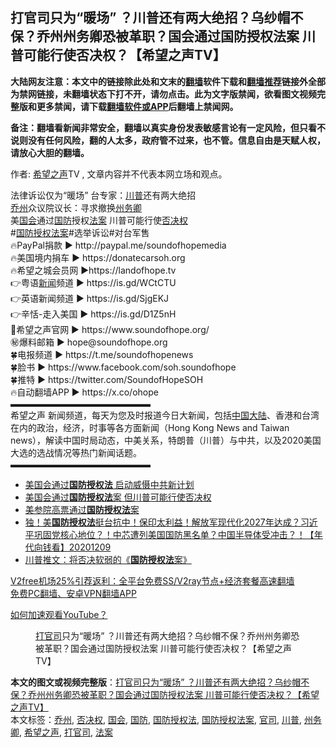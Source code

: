 <h2>打官司只为“暖场” ？川普还有两大绝招？乌纱帽不保？乔州州务卿恐被革职？国会通过国防授权法案 川普可能行使否决权？【希望之声TV】</h2> <p class="notice"><b>大陆网友注意：本文中的链接除此处和文末的<a href="https://github.com/bannedbook/fanqiang" >翻墙</a>软件下载和<a href="https://github.com/killgcd/justmysocks/blob/master/README.md">翻墙推荐</a>链接外全部为禁网链接，未翻墙状态下打不开，请勿点击。此为文字版禁闻，欲看图文视频完整版和更多禁闻，请下载<a href="https://github.com/bannedbook/fanqiang">翻墙软件或APP</a>后翻墙上禁闻网。</p><p>备注：翻墙看新闻非常安全，翻墙以真实身份发表敏感言论有一定风险，但只看不说则没有任何风险，翻的人太多，政府管不过来，也不管。信息自由是天赋人权，请放心大胆的翻墙。</b></p>  <div class="entry"> <p>作者: <span class='wp_keywordlink_affiliate'><a href="https://www.soundofhope.org" title="希望之声" target="_blank">希望之声</a></span>TV , 文章内容并不代表本网立场和观点。</p> <figure></figure> <p>法律诉讼仅为“暖场” 台专家：<a href="https://www.bannedbook.org/bnews/tag/%e5%b7%9d%e6%99%ae/" class="st_tag internal_tag" rel="tag" title="标签 川普 下的日志">川普</a>还有两大绝招<br /> <a href="https://www.bannedbook.org/bnews/tag/%E4%B9%94%E5%B7%9E/" class="st_tag internal_tag" rel="tag" title="标签 乔州 下的日志">乔州</a>众议院议长：寻求撤换<a href="https://www.bannedbook.org/bnews/tag/%E5%B7%9E%E5%8A%A1%E5%8D%BF/" class="st_tag internal_tag" rel="tag" title="标签 州务卿 下的日志">州务卿</a><br /> 美<a href="https://www.bannedbook.org/bnews/tag/%e5%9b%bd%e4%bc%9a/" class="st_tag internal_tag" rel="tag" title="标签 国会 下的日志">国会</a>通过<a href="https://www.bannedbook.org/bnews/tag/%E5%9B%BD%E9%98%B2/" class="st_tag internal_tag" rel="tag" title="标签 国防 下的日志">国防</a>授权<a href="https://www.bannedbook.org/bnews/tag/%E6%B3%95%E6%A1%88/" class="st_tag internal_tag" rel="tag" title="标签 法案 下的日志">法案</a> 川普可能行使<a href="https://www.bannedbook.org/bnews/tag/%E5%90%A6%E5%86%B3%E6%9D%83/" class="st_tag internal_tag" rel="tag" title="标签 否决权 下的日志">否决权</a><br /> #<a href="https://www.bannedbook.org/bnews/tag/%e5%9b%bd%e9%98%b2%e6%8e%88%e6%9d%83%e6%b3%95%e6%a1%88/" class="st_tag internal_tag" rel="tag" title="标签 国防授权法案 下的日志">国防授权法案</a>#选举诉讼#对台军售<br /> 🔥PayPal捐款   ► http://paypal.me/soundofhopemedia<br /> 🔥美国境内捐车 ► https://donatecarsoh.org<br /> 🔥希望之城会员网 ►https://landofhope.tv<br /> 👉粤语<span class='wp_keywordlink_affiliate'><a href="https://www.bannedbook.org/" title="新闻">新闻</a></span>频道 ► https://is.gd/WCtCTU<br /> 👉英语新闻频道 ► https://is.gd/SjgEKJ<br /> 👉辛恬-走入美国 ► https://is.gd/D1Z5nH<br /> 🌸希望之声官网 ► https://www.soundofhope.org/<br /> ㊙️爆料邮箱        ► hope@soundofhope.org<br /> 🍀电报频道        ► https://t.me/soundofhopenews<br /> 🍀脸书                ► https://www.facebook.com/soh.soundofhope<br /> 🍀推特                ► https://twitter.com/SoundofHopeSOH<br /> 🔥自动翻墙APP ► https://x.co/ohope<br />  ▬▬▬▬▬▬▬▬▬▬▬▬▬▬▬▬<br /> 希望之声 新闻频道，每天为您及时报道今日大新闻，包括<span class='wp_keywordlink_affiliate'><a href="https://www.bannedbook.org/" title="中国" target="_blank">中国</a></span><span class='wp_keywordlink_affiliate'><a href="https://www.bannedbook.org/" title="大陆" target="_blank">大陆</a></span>、香港和台湾在内的政治，经济，时事等各方面新闻（Hong Kong News and Taiwan news），解读中国时局动态，中美关系，特朗普（川普）与中共，以及2020美国大选的选战情况等热门新闻话题。<br />  ▬▬▬▬▬▬▬▬▬▬▬▬▬▬▬▬</p>  <ul class='op-related-articles' title='相关阅读'> <li><a href='https://www.bannedbook.org/bnews/cbnews/20201212/1446493.html' target='_blank'>美国会通过<b>国防授权法</b> 启动威慑中共新计划</a></li> <li><a href='https://www.bannedbook.org/bnews/comments/20201212/1446189.html' target='_blank'>美国会通过<b>国防授权法</b>案 但川普可能行使否决权</a></li> <li><a href='https://www.bannedbook.org/bnews/worldnews/20201212/1446132.html' target='_blank'>美参院高票通过<b>国防授权法</b>案</a></li> <li><a href='https://www.bannedbook.org/bnews/taiwannews/20201209/1444868.html' target='_blank'>独！美<b>国防授权法</b>挺台抗中！保印太利益！解放军现代化2027年达成？习近平巩固党核心地位？！中芯遭列美国国防黑名单？中国半导体受冲击？！【年代向钱看】20201209</a></li> <li><a href='https://www.bannedbook.org/bnews/bannedvideo/20201209/1444388.html' target='_blank'>川普推文：将否决软弱的《<b>国防授权法</b>案》</a></li> </ul> <p class="texttj"> <a href="https://www.bannedbook.org/forum23/topic22702.html" target="_blank">V2free机场25%引荐返利：全平台免费SS/V2ray节点+经济套餐高速翻墙</a><br/> <a href="https://github.com/bannedbook/fanqiang/wiki/%E7%A6%81%E9%97%BB%E7%BD%91%E5%AE%89%E5%8D%93%E7%BF%BB%E5%A2%99%E6%96%B0%E9%97%BBAPP" target="_blank">免费PC翻墙、安卓VPN翻墙APP</a></p><p><a href='https://www.bannedbook.org/bnews/topimagenews/20180409/925596.html' target='_blank'>如何加速观看YouTube？ </a></p> <figure class='op-interactive'><figcaption><a href="https://www.bannedbook.org/bnews/tag/%E6%89%93%E5%AE%98%E5%8F%B8/" class="st_tag internal_tag" rel="tag" title="标签 打官司 下的日志">打官司</a>只为“暖场” ？川普还有两大绝招？乌纱帽不保？乔州州务卿恐被革职？国会通过国防授权法案 川普可能行使否决权？【希望之声TV】</figcaption></figure> </p> <a name='sharetosocial'></a>       <div><b>本文的图文或视频完整版</b>：<a href='https://www.bannedbook.org/bnews/cbnews/20201213/1446980.html'>打官司只为“暖场” ？川普还有两大绝招？乌纱帽不保？乔州州务卿恐被革职？国会通过国防授权法案 川普可能行使否决权？【希望之声TV】</a></div>  </div><!--END ENTRY--> <div class="postfooter"> <div>本文标签：<a href="https://www.bannedbook.org/bnews/tag/%E4%B9%94%E5%B7%9E/" rel="tag">乔州</a>, <a href="https://www.bannedbook.org/bnews/tag/%E5%90%A6%E5%86%B3%E6%9D%83/" rel="tag">否决权</a>, <a href="https://www.bannedbook.org/bnews/tag/%e5%9b%bd%e4%bc%9a/" rel="tag">国会</a>, <a href="https://www.bannedbook.org/bnews/tag/%E5%9B%BD%E9%98%B2/" rel="tag">国防</a>, <a href="https://www.bannedbook.org/bnews/tag/%E5%9B%BD%E9%98%B2%E6%8E%88%E6%9D%83%E6%B3%95/" rel="tag">国防授权法</a>, <a href="https://www.bannedbook.org/bnews/tag/%e5%9b%bd%e9%98%b2%e6%8e%88%e6%9d%83%e6%b3%95%e6%a1%88/" rel="tag">国防授权法案</a>, <a href="https://www.bannedbook.org/bnews/tag/%E5%AE%98%E5%8F%B8/" rel="tag">官司</a>, <a href="https://www.bannedbook.org/bnews/tag/%e5%b7%9d%e6%99%ae/" rel="tag">川普</a>, <a href="https://www.bannedbook.org/bnews/tag/%E5%B7%9E%E5%8A%A1%E5%8D%BF/" rel="tag">州务卿</a>, <a href="https://www.bannedbook.org/bnews/tag/%e5%b8%8c%e6%9c%9b%e4%b9%8b%e5%a3%b0/" rel="tag">希望之声</a>, <a href="https://www.bannedbook.org/bnews/tag/%E6%89%93%E5%AE%98%E5%8F%B8/" rel="tag">打官司</a>, <a href="https://www.bannedbook.org/bnews/tag/%E6%B3%95%E6%A1%88/" rel="tag">法案</a></div>  </div><!--END POSTFOOTER--> 